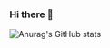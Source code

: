 ### Hi there 👋

![Anurag's GitHub stats](https://github-readme-stats.vercel.app/api?username=Rizal&show_icons=true&theme=radical)
